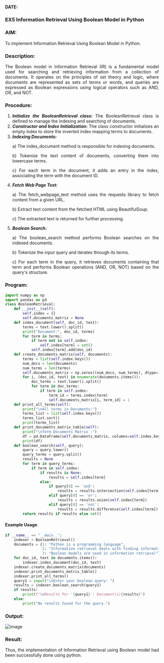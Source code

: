 #### DATE: 
 ### EX5 Information Retrieval Using Boolean Model in Python
### AIM: 
To implement Information Retrieval Using Boolean Model in Python.
### Description:
<div align = "justify">
The Boolean model in Information Retrieval (IR) is a fundamental model used for searching and retrieving information from a collection of documents. It operates on the principles of set theory and logic, where documents are represented as sets of terms or words, and queries are expressed as Boolean expressions using logical operators such as AND, OR, and NOT.
  
### Procedure:
1. ***Initialize the BooleanRetrieval class:*** The BooleanRetrieval class is defined to manage the indexing and searching of documents.
2. ***Constructor and Index Initialization:*** The class constructor initializes an empty index to store the inverted index mapping terms to documents.
3. ***Indexing Documents:***
    <p> a) The index_document method is responsible for indexing documents.
    <p> b) Tokenize the text content of documents, converting them into lowercase terms.
    <p> c) For each term in the document, it adds an entry in the index, associating the term with the document ID. </p>
4. ***Fetch Web Page Text:***
    <p>a) The fetch_webpage_text method uses the requests library to fetch content from a given URL.
    <p>b) Extract text content from the fetched HTML using BeautifulSoup.
    <p>c) The extracted text is returned for further processing.
5. ***Boolean Search:***
    <p>a) The boolean_search method performs Boolean searches on the indexed documents.
    <p>b) Tokenize the input query and iterates through its terms.
    <p>c) For each term in the query, it retrieves documents containing that term and performs Boolean operations (AND, OR, NOT) based on the query's structure.

### Program:
```python
import numpy as np
import pandas as pd
class BooleanRetrieval:
    def __init__(self):
        self.index = {}
        self.documents_matrix = None
    def index_document(self, doc_id, text):
        terms = text.lower().split()
        print("Document-", doc_id, terms)
        for term in terms:
            if term not in self.index:
                self.index[term] = set()
            self.index[term].add(doc_id)
    def create_documents_matrix(self, documents):
        terms = list(self.index.keys())
        num_docs = len(documents)
        num_terms = len(terms)
        self.documents_matrix = np.zeros((num_docs, num_terms), dtype=int)
        for i, (doc_id, text) in enumerate(documents.items()):
            doc_terms = text.lower().split()
            for term in doc_terms:
                if term in self.index:
                    term_id = terms.index(term)
                    self.documents_matrix[i, term_id] = 1
    def print_all_terms(self):
        print("\nAll terms in Documents:")
        terms_list = list(self.index.keys())
        terms_list.sort()
        print(terms_list)
    def print_documents_matrix_table(self):
        print("\nTerm Documents Matrix :")
        df = pd.DataFrame(self.documents_matrix, columns=self.index.keys())
        print(df)
    def boolean_search(self, query):
        query = query.lower()
        query_terms = query.split()
        results = None
        for term in query_terms:
            if term in self.index:
                if results is None:
                    results = self.index[term]
                else:
                    if query[0] == 'and':
                        results = results.intersection(self.index[term])
                    elif query[0] == 'or':
                        results = results.union(self.index[term])
                    elif query[0] == 'not':
                        results = results.difference(self.index[term])
        return results if results else set()
```
#### Example Usage

```python
if __name__ == "__main__":
    indexer = BooleanRetrieval()
    documents = {1: "Python is a programming language",
                 2: "Information retrieval deals with finding information",
                 3: "Boolean models are used in information retrieval"}
    for doc_id, text in documents.items():
        indexer.index_document(doc_id, text)
    indexer.create_documents_matrix(documents)
    indexer.print_documents_matrix_table()
    indexer.print_all_terms()
    query1 = input("\nEnter your boolean query: ")
    results = indexer.boolean_search(query1)
    if results:
        print(f"\nResults for '{query1}': Document(s){results}")
    else:
        print("No results found for the query.")
```

### Output:
![image](https://github.com/user-attachments/assets/68939cd1-514f-4e56-830e-c7902d236097)

### Result:
Thus, the implementation of Information Retrieval using Boolean model had been successfully done using python.


